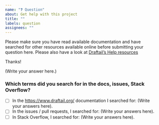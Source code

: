 ```yaml
---
name: "❓ Question"
about: Get help with this project
title: ""
labels: question
assignees: ""
---
```


Please make sure you have read available documentation and have searched for other resources available online before submitting your question here. Please also have a look at [Draftail’s Help resources](https://www.draftail.org/help)

Thanks!

(Write your answer here.)

### Which terms did you search for in the docs, issues, Stack Overflow?

<!--
  Some common issues with the project are detailed in the documentation.

  If you didn't find the solution, please share which words you searched for.
  This helps us improve documentation for future readers who might encounter the same problem.
-->

- [ ] In the https://www.draftail.org/ documentation I searched for: (Write your answers here).
- [ ] In the issues / pull requests, I searched for: (Write your answers here).
- [ ] In Stack Overflow, I searched for: (Write your answers here).
